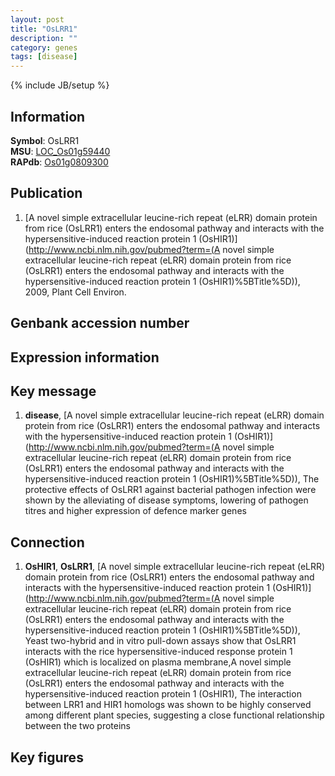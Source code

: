 ```yaml
---
layout: post
title: "OsLRR1"
description: ""
category: genes
tags: [disease]
---
```

{% include JB/setup %}

## Information
__Symbol__: OsLRR1  
__MSU__: [LOC_Os01g59440](http://rice.plantbiology.msu.edu/cgi-bin/ORF_infopage.cgi?orf=LOC_Os01g59440)  
__RAPdb__: [Os01g0809300](http://rapdb.dna.affrc.go.jp/viewer/gbrowse_details/irgsp1?name=Os01g0809300)  

## Publication
1. [A novel simple extracellular leucine-rich repeat (eLRR) domain protein from rice (OsLRR1) enters the endosomal pathway and interacts with the hypersensitive-induced reaction protein 1 (OsHIR1)](http://www.ncbi.nlm.nih.gov/pubmed?term=(A novel simple extracellular leucine-rich repeat (eLRR) domain protein from rice (OsLRR1) enters the endosomal pathway and interacts with the hypersensitive-induced reaction protein 1 (OsHIR1)%5BTitle%5D)), 2009, Plant Cell Environ.

## Genbank accession number

## Expression information

## Key message
1. __disease__, [A novel simple extracellular leucine-rich repeat (eLRR) domain protein from rice (OsLRR1) enters the endosomal pathway and interacts with the hypersensitive-induced reaction protein 1 (OsHIR1)](http://www.ncbi.nlm.nih.gov/pubmed?term=(A novel simple extracellular leucine-rich repeat (eLRR) domain protein from rice (OsLRR1) enters the endosomal pathway and interacts with the hypersensitive-induced reaction protein 1 (OsHIR1)%5BTitle%5D)),  The protective effects of OsLRR1 against bacterial pathogen infection were shown by the alleviating of disease symptoms, lowering of pathogen titres and higher expression of defence marker genes

## Connection
1. __OsHIR1__, __OsLRR1__, [A novel simple extracellular leucine-rich repeat (eLRR) domain protein from rice (OsLRR1) enters the endosomal pathway and interacts with the hypersensitive-induced reaction protein 1 (OsHIR1)](http://www.ncbi.nlm.nih.gov/pubmed?term=(A novel simple extracellular leucine-rich repeat (eLRR) domain protein from rice (OsLRR1) enters the endosomal pathway and interacts with the hypersensitive-induced reaction protein 1 (OsHIR1)%5BTitle%5D)),  Yeast two-hybrid and in vitro pull-down assays show that OsLRR1 interacts with the rice hypersensitive-induced response protein 1 (OsHIR1) which is localized on plasma membrane,A novel simple extracellular leucine-rich repeat (eLRR) domain protein from rice (OsLRR1) enters the endosomal pathway and interacts with the hypersensitive-induced reaction protein 1 (OsHIR1), The interaction between LRR1 and HIR1 homologs was shown to be highly conserved among different plant species, suggesting a close functional relationship between the two proteins

## Key figures


